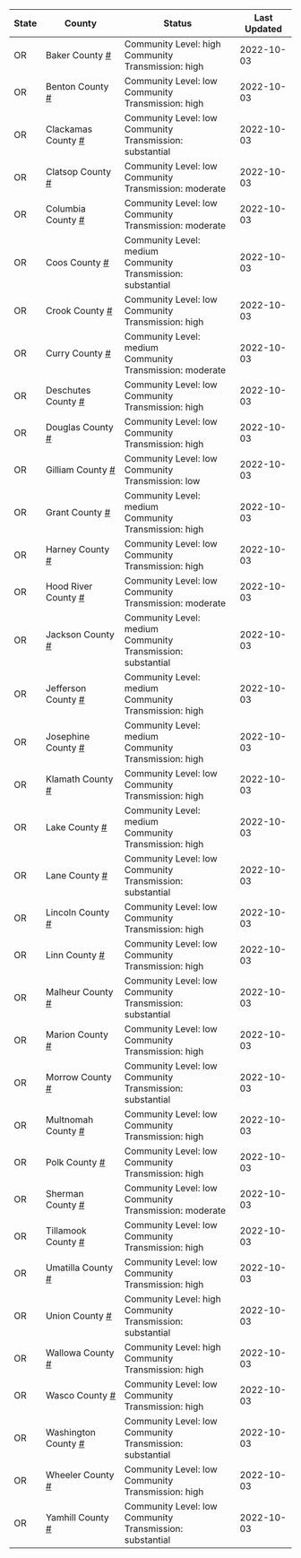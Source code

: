 State | County | Status | Last Updated
--- | --- | --- | --- 
OR | Baker County <a href="#baker_county">#</a> | <a name="baker_county"></a>Community Level: high<br/>Community Transmission: high | 2022-10-03
OR | Benton County <a href="#benton_county">#</a> | <a name="benton_county"></a>Community Level: low<br/>Community Transmission: high | 2022-10-03
OR | Clackamas County <a href="#clackamas_county">#</a> | <a name="clackamas_county"></a>Community Level: low<br/>Community Transmission: substantial | 2022-10-03
OR | Clatsop County <a href="#clatsop_county">#</a> | <a name="clatsop_county"></a>Community Level: low<br/>Community Transmission: moderate | 2022-10-03
OR | Columbia County <a href="#columbia_county">#</a> | <a name="columbia_county"></a>Community Level: low<br/>Community Transmission: moderate | 2022-10-03
OR | Coos County <a href="#coos_county">#</a> | <a name="coos_county"></a>Community Level: medium<br/>Community Transmission: substantial | 2022-10-03
OR | Crook County <a href="#crook_county">#</a> | <a name="crook_county"></a>Community Level: low<br/>Community Transmission: high | 2022-10-03
OR | Curry County <a href="#curry_county">#</a> | <a name="curry_county"></a>Community Level: medium<br/>Community Transmission: moderate | 2022-10-03
OR | Deschutes County <a href="#deschutes_county">#</a> | <a name="deschutes_county"></a>Community Level: low<br/>Community Transmission: high | 2022-10-03
OR | Douglas County <a href="#douglas_county">#</a> | <a name="douglas_county"></a>Community Level: low<br/>Community Transmission: high | 2022-10-03
OR | Gilliam County <a href="#gilliam_county">#</a> | <a name="gilliam_county"></a>Community Level: low<br/>Community Transmission: low | 2022-10-03
OR | Grant County <a href="#grant_county">#</a> | <a name="grant_county"></a>Community Level: medium<br/>Community Transmission: high | 2022-10-03
OR | Harney County <a href="#harney_county">#</a> | <a name="harney_county"></a>Community Level: low<br/>Community Transmission: high | 2022-10-03
OR | Hood River County <a href="#hood_river_county">#</a> | <a name="hood_river_county"></a>Community Level: low<br/>Community Transmission: moderate | 2022-10-03
OR | Jackson County <a href="#jackson_county">#</a> | <a name="jackson_county"></a>Community Level: medium<br/>Community Transmission: substantial | 2022-10-03
OR | Jefferson County <a href="#jefferson_county">#</a> | <a name="jefferson_county"></a>Community Level: medium<br/>Community Transmission: high | 2022-10-03
OR | Josephine County <a href="#josephine_county">#</a> | <a name="josephine_county"></a>Community Level: medium<br/>Community Transmission: high | 2022-10-03
OR | Klamath County <a href="#klamath_county">#</a> | <a name="klamath_county"></a>Community Level: low<br/>Community Transmission: high | 2022-10-03
OR | Lake County <a href="#lake_county">#</a> | <a name="lake_county"></a>Community Level: medium<br/>Community Transmission: high | 2022-10-03
OR | Lane County <a href="#lane_county">#</a> | <a name="lane_county"></a>Community Level: low<br/>Community Transmission: substantial | 2022-10-03
OR | Lincoln County <a href="#lincoln_county">#</a> | <a name="lincoln_county"></a>Community Level: low<br/>Community Transmission: high | 2022-10-03
OR | Linn County <a href="#linn_county">#</a> | <a name="linn_county"></a>Community Level: low<br/>Community Transmission: high | 2022-10-03
OR | Malheur County <a href="#malheur_county">#</a> | <a name="malheur_county"></a>Community Level: low<br/>Community Transmission: substantial | 2022-10-03
OR | Marion County <a href="#marion_county">#</a> | <a name="marion_county"></a>Community Level: low<br/>Community Transmission: high | 2022-10-03
OR | Morrow County <a href="#morrow_county">#</a> | <a name="morrow_county"></a>Community Level: low<br/>Community Transmission: substantial | 2022-10-03
OR | Multnomah County <a href="#multnomah_county">#</a> | <a name="multnomah_county"></a>Community Level: low<br/>Community Transmission: high | 2022-10-03
OR | Polk County <a href="#polk_county">#</a> | <a name="polk_county"></a>Community Level: low<br/>Community Transmission: high | 2022-10-03
OR | Sherman County <a href="#sherman_county">#</a> | <a name="sherman_county"></a>Community Level: low<br/>Community Transmission: moderate | 2022-10-03
OR | Tillamook County <a href="#tillamook_county">#</a> | <a name="tillamook_county"></a>Community Level: low<br/>Community Transmission: high | 2022-10-03
OR | Umatilla County <a href="#umatilla_county">#</a> | <a name="umatilla_county"></a>Community Level: low<br/>Community Transmission: high | 2022-10-03
OR | Union County <a href="#union_county">#</a> | <a name="union_county"></a>Community Level: high<br/>Community Transmission: substantial | 2022-10-03
OR | Wallowa County <a href="#wallowa_county">#</a> | <a name="wallowa_county"></a>Community Level: high<br/>Community Transmission: high | 2022-10-03
OR | Wasco County <a href="#wasco_county">#</a> | <a name="wasco_county"></a>Community Level: low<br/>Community Transmission: high | 2022-10-03
OR | Washington County <a href="#washington_county">#</a> | <a name="washington_county"></a>Community Level: low<br/>Community Transmission: substantial | 2022-10-03
OR | Wheeler County <a href="#wheeler_county">#</a> | <a name="wheeler_county"></a>Community Level: low<br/>Community Transmission: high | 2022-10-03
OR | Yamhill County <a href="#yamhill_county">#</a> | <a name="yamhill_county"></a>Community Level: low<br/>Community Transmission: substantial | 2022-10-03
